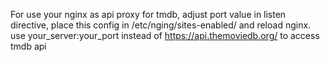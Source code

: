 For use your nginx as api proxy for tmdb, adjust port value in listen directive, place this config in /etc/nging/sites-enabled/ and reload nginx.
use your_server:your_port instead of https://api.themoviedb.org/ to access tmdb api
